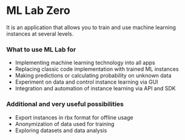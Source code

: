 # ML Lab Zero
It is an application that allows you to train and use machine learning instances at several levels.

### What to use ML Lab for
- Implementing machine learning technology into all apps
- Replacing classic code implementation with trained ML instances
- Making predictions or calculating probability on unknown data
- Experiment on data and control instance learning via GUI
- Integration and automation of instance learning via API and SDK

### Additional and very useful possibilities
- Export instances in rbx format for offline usage
- Anonymization of data used for training
- Exploring datasets and data analysis